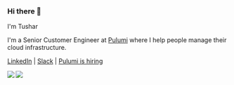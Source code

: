 ### Hi there 👋

I'm Tushar

I'm a Senior Customer Engineer at [Pulumi](https://www.pulumi.com/about/) where I help people manage their cloud infrastructure.

[LinkedIn](https://www.linkedin.com/in/tusharrshah/) | [Slack](https://slack.pulumi.com/) | [Pulumi is hiring](https://www.pulumi.com/careers/)

<a href="https://feisky.xyz/about">
  <img align="left" src="https://github-readme-stats.vercel.app/api?username=tusharshahrs&show_icons=true" />
</a>

<a href="https://feisky.xyz/about">
  <img align="left" src="https://github-readme-stats.vercel.app/api/top-langs/?username=tusharshahrs&hide=html,css" />
</a>

<!--
**tusharshahrs/tusharshahrs** is a ✨ _special_ ✨ repository because its `README.md` (this file) appears on your GitHub profile.

Here are some ideas to get you started:

- 🔭 I’m currently working on ...
- 🌱 I’m currently learning ...
- 👯 I’m looking to collaborate on ...
- 🤔 I’m looking for help with ...
- 💬 Ask me about ...
- 📫 How to reach me: ...
- 😄 Pronouns: ...
- ⚡ Fun fact: ...
-->
